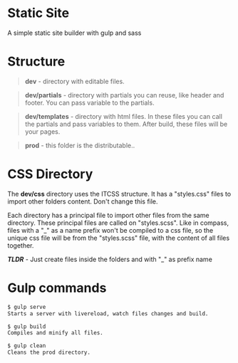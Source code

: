 # Static Site

A simple static site builder with gulp and sass


# Structure
> **dev** - directory with editable files.

> **dev/partials** - directory with partials you can reuse, like header and footer. You can pass variable to the partials.

> **dev/templates** - directory with html files. In these files you can call the partials and pass variables to them. After build, these files will be your pages.

> **prod** - this folder is the distributable..

# CSS Directory
The **dev/css** directory uses the ITCSS structure. It has a "styles.css" files to import other folders content. Don't change this file.

Each directory has a principal file to import other files from the same directory. These principal files are called on "styles.scss". Like in compass, files with a "_" as a name prefix won't be compiled to a css file, so the unique css file will be from the "styles.scss" file, with the content of all files together.

***TLDR*** - Just create files inside the folders and with "_" as prefix name


# Gulp commands
```sh
$ gulp serve
Starts a server with livereload, watch files changes and build. 
```
```sh
$ gulp build
Compiles and minify all files.
```
```sh
$ gulp clean
Cleans the prod directory.
```